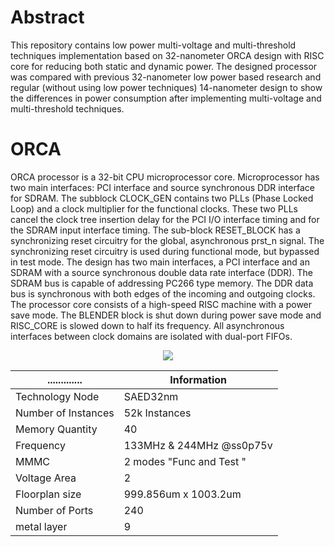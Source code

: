 # Abstract
This repository contains low power multi-voltage and multi-threshold techniques implementation based on 32-nanometer ORCA design with RISC core for reducing both static and dynamic power. The designed processor was compared with previous 32-nanometer low power based research and regular
(without using low power techniques) 14-nanometer design to show the differences in power consumption after implementing
multi-voltage and multi-threshold techniques.

# ORCA
ORCA processor is a 32-bit CPU microprocessor core. Microprocessor has two main interfaces: PCI interface and source synchronous DDR interface for SDRAM. The subblock CLOCK_GEN contains two PLLs (Phase Locked Loop) and a clock multiplier for the functional clocks. These two PLLs cancel the clock tree insertion delay for the PCI I/O interface timing and for the SDRAM input interface timing. The sub-block RESET_BLOCK has a synchronizing reset circuitry for the global, asynchronous prst_n signal. The synchronizing reset circuitry is used during functional mode, but bypassed in test mode. The design has two main interfaces, a PCI interface and an SDRAM with a source synchronous double data rate interface (DDR). The SDRAM bus is capable of addressing PC266 type memory. The DDR data bus is
synchronous with both edges of the incoming and outgoing clocks. The processor core consists of a high-speed RISC machine with a power save mode. The BLENDER block is shut down during power save mode and RISC_CORE is slowed down to half its frequency. All asynchronous interfaces between clock domains are isolated with dual-port FIFOs.

<p align="center">
 <img src="https://github.com/abdelazeem201/ORCA/assets/58098260/df4030b6-2a2e-4f64-9a1f-72402e71b86c">
</p>

| .............       | Information   |
| -------------       | ------------- |
| Technology Node     | SAED32nm      |
| Number of Instances  | 52k Instances |
| Memory Quantity     | 40            |
| Frequency           | 133MHz & 244MHz @ss0p75v |
| MMMC                | 2 modes "Func and Test " |
| Voltage Area        | 2 |
| Floorplan size      | 999.856um x 1003.2um |
| Number of Ports     | 240 |
| metal layer         | 9 |
